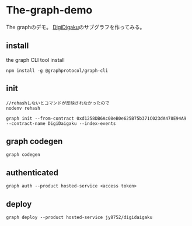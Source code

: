 # The-graph-demo
The graphのデモ。
[DigiDigaku](https://opensea.io/collection/digidaigaku)のサブグラフを作ってみる。

## install

the graph CLI tool install
```
npm install -g @graphprotocol/graph-cli
```

## init

```
//rehashしないとコマンドが反映されなかったので
nodenv rehash

graph init --from-contract 0xd1258DB6Ac08eB0e625B75b371C023dA478E94A9 --contract-name DigiDaigaku --index-events

```

## graph codegen

```
graph codegen
```

## authenticated

```
graph auth --product hosted-service <access token>
```

## deploy

```
graph deploy --product hosted-service jy8752/digidaigaku   
```